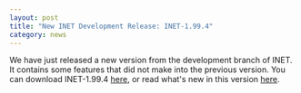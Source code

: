 ```yaml
---
layout: post
title: "New INET Development Release: INET-1.99.4"
category: news
---
```


We have just released a new version from the development branch of INET. It
contains some features that did not make into the previous version. You can
download INET-1.99.4 [here](Download.html), or read what's new in this version
[here](https://github.com/inet-framework/inet/blob/integration_1.99.4/WHATSNEW).

